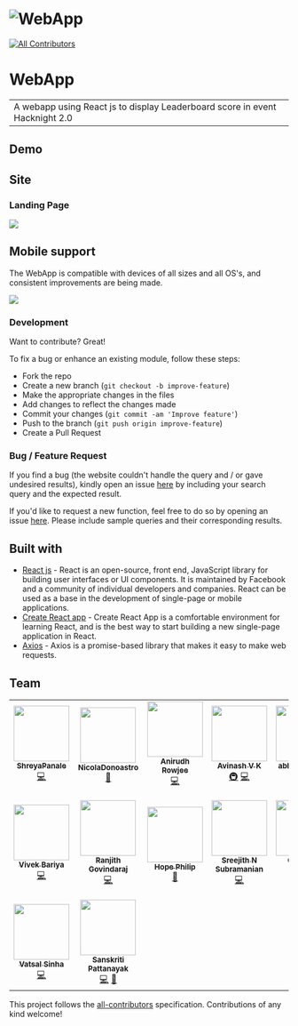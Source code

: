 # ![WebApp](https://raw.githubusercontent.com/NicolaDonoastro/leaderboard/hotfix/readme-update/public/demo_hacknight_leaderboard.png)
<!-- ALL-CONTRIBUTORS-BADGE:START - Do not remove or modify this section -->
[![All Contributors](https://img.shields.io/badge/all_contributors-16-orange.svg?style=flat-square)](#contributors-)
<!-- ALL-CONTRIBUTORS-BADGE:END -->

# WebApp

<table>
<tr>
<td>
  A webapp using React js to display Leaderboard score in event Hacknight 2.0 
</td>
</tr>
</table>

## Demo

## Site

### Landing Page

![](https://raw.githubusercontent.com/NicolaDonoastro/leaderboard/hotfix/readme-update/public/demo_hacknight_leaderboard.png)

## Mobile support

The WebApp is compatible with devices of all sizes and all OS's, and consistent improvements are being made.

![](https://raw.githubusercontent.com/NicolaDonoastro/leaderboard/hotfix/readme-update/public/demo_mobile_HackNight%20Leaderboard%20.png)

### Development

Want to contribute? Great!

To fix a bug or enhance an existing module, follow these steps:

- Fork the repo
- Create a new branch (`git checkout -b improve-feature`)
- Make the appropriate changes in the files
- Add changes to reflect the changes made
- Commit your changes (`git commit -am 'Improve feature'`)
- Push to the branch (`git push origin improve-feature`)
- Create a Pull Request

### Bug / Feature Request

If you find a bug (the website couldn't handle the query and / or gave undesired results), kindly open an issue [here](https://github.com/acmpesuecc/leaderboard/issues/new) by including your search query and the expected result.

If you'd like to request a new function, feel free to do so by opening an issue [here](https://github.com/acmpesuecc/leaderboard/issues/new). Please include sample queries and their corresponding results.

## Built with

- [React js](https://reactjs.org/) - React is an open-source, front end, JavaScript library for building user interfaces or UI components. It is maintained by Facebook and a community of individual developers and companies. React can be used as a base in the development of single-page or mobile applications.
- [Create React app](https://reactjs.org/docs/create-a-new-react-app.html) - Create React App is a comfortable environment for learning React, and is the best way to start building a new single-page application in React.
- [Axios](https://github.com/axios/axios) - Axios is a promise-based library that makes it easy to make web requests.

## Team

<!-- ALL-CONTRIBUTORS-LIST:START - Do not remove or modify this section -->
<!-- prettier-ignore-start -->
<!-- markdownlint-disable -->
<table>
  <tr>
    <td align="center"><a href="https://github.com/ShreyaPanale"><img src="https://avatars3.githubusercontent.com/u/44115662?v=4" width="100px;" alt=""/><br /><sub><b>ShreyaPanale</b></sub></a><br /><a href="https://github.com/acmpesuecc/leaderboard/commits?author=ShreyaPanale" title="Code">💻</a></td>
    <td align="center"><a href="https://github.com/NicolaDonoastro"><img src="https://avatars0.githubusercontent.com/u/58669807?v=4" width="100px;" alt=""/><br /><sub><b>NicolaDonoastro</b></sub></a><br /><a href="https://github.com/acmpesuecc/leaderboard/commits?author=NicolaDonoastro" title="Documentation">📖</a></td>
    <td align="center"><a href="http://anirudhrowjee.xyz"><img src="https://avatars0.githubusercontent.com/u/42117791?v=4" width="100px;" alt=""/><br /><sub><b>Anirudh Rowjee</b></sub></a><br /><a href="https://github.com/acmpesuecc/leaderboard/commits?author=anirudhRowjee" title="Code">💻</a></td>
    <td align="center"><a href="https://github.com/avinash-vk"><img src="https://avatars1.githubusercontent.com/u/51489449?v=4" width="100px;" alt=""/><br /><sub><b>Avinash V K</b></sub></a><br /><a href="#infra-avinash-vk" title="Infrastructure (Hosting, Build-Tools, etc)">🚇</a> <a href="https://github.com/acmpesuecc/leaderboard/commits?author=avinash-vk" title="Code">💻</a></td>
    <td align="center"><a href="https://github.com/abhishek-pes"><img src="https://avatars3.githubusercontent.com/u/54106076?v=4" width="100px;" alt=""/><br /><sub><b>abhishek-pes</b></sub></a><br /><a href="https://github.com/acmpesuecc/leaderboard/commits?author=abhishek-pes" title="Code">💻</a></td>
    <td align="center"><a href="https://github.com/RakshithRAcharya"><img src="https://avatars0.githubusercontent.com/u/44904179?v=4" width="100px;" alt=""/><br /><sub><b>Rakshith R Acharya</b></sub></a><br /><a href="https://github.com/acmpesuecc/leaderboard/commits?author=RakshithRAcharya" title="Documentation">📖</a></td>
    <td align="center"><a href="https://github.com/mtrunt"><img src="https://avatars0.githubusercontent.com/u/1170107?v=4" width="100px;" alt=""/><br /><sub><b>Mario</b></sub></a><br /><a href="https://github.com/acmpesuecc/leaderboard/commits?author=mtrunt" title="Documentation">📖</a></td>
  </tr>
  <tr>
    <td align="center"><a href="https://www.linkedin.com/in/vivek-bariya/"><img src="https://avatars0.githubusercontent.com/u/19869900?v=4" width="100px;" alt=""/><br /><sub><b>Vivek Bariya</b></sub></a><br /><a href="https://github.com/acmpesuecc/leaderboard/commits?author=superneutrino8" title="Code">💻</a></td>
    <td align="center"><a href="https://github.com/RanjithGovindaraj"><img src="https://avatars1.githubusercontent.com/u/44660650?v=4" width="100px;" alt=""/><br /><sub><b>Ranjith Govindaraj</b></sub></a><br /><a href="https://github.com/acmpesuecc/leaderboard/commits?author=RanjithGovindaraj" title="Code">💻</a></td>
    <td align="center"><a href="https://github.com/frozenchicken"><img src="https://avatars3.githubusercontent.com/u/67844226?v=4" width="100px;" alt=""/><br /><sub><b>Hope Philip</b></sub></a><br /><a href="https://github.com/acmpesuecc/leaderboard/commits?author=frozenchicken" title="Documentation">📖</a></td>
    <td align="center"><a href="http://fb.com/sreejith.n.subramanian"><img src="https://avatars1.githubusercontent.com/u/28445535?v=4" width="100px;" alt=""/><br /><sub><b>Sreejith N Subramanian</b></sub></a><br /><a href="https://github.com/acmpesuecc/leaderboard/commits?author=SreejithNS" title="Code">💻</a></td>
    <td align="center"><a href="https://github.com/chinmaym07"><img src="https://avatars1.githubusercontent.com/u/44670961?v=4" width="100px;" alt=""/><br /><sub><b>Chinmay Mehta</b></sub></a><br /><a href="https://github.com/acmpesuecc/leaderboard/commits?author=chinmaym07" title="Code">💻</a></td>
    <td align="center"><a href="https://github.com/Gurvir-Sandhar"><img src="https://avatars3.githubusercontent.com/u/39442841?v=4" width="100px;" alt=""/><br /><sub><b>Gurvir </b></sub></a><br /><a href="https://github.com/acmpesuecc/leaderboard/commits?author=Gurvir-Sandhar" title="Code">💻</a></td>
    <td align="center"><a href="http://srujandeshpande.tech"><img src="https://avatars2.githubusercontent.com/u/47925600?v=4" width="100px;" alt=""/><br /><sub><b>Srujan Deshpande</b></sub></a><br /><a href="https://github.com/acmpesuecc/leaderboard/commits?author=srujandeshpande" title="Code">💻</a> <a href="#infra-srujandeshpande" title="Infrastructure (Hosting, Build-Tools, etc)">🚇</a> <a href="https://github.com/acmpesuecc/leaderboard/issues?q=author%3Asrujandeshpande" title="Bug reports">🐛</a> <a href="#business-srujandeshpande" title="Business development">💼</a> <a href="https://github.com/acmpesuecc/leaderboard/commits?author=srujandeshpande" title="Documentation">📖</a> <a href="#eventOrganizing-srujandeshpande" title="Event Organizing">📋</a> <a href="#ideas-srujandeshpande" title="Ideas, Planning, & Feedback">🤔</a> <a href="#maintenance-srujandeshpande" title="Maintenance">🚧</a> <a href="#question-srujandeshpande" title="Answering Questions">💬</a> <a href="https://github.com/acmpesuecc/leaderboard/commits?author=srujandeshpande" title="Tests">⚠️</a></td>
  </tr>
  <tr>
    <td align="center"><a href="https://github.com/vatsalsinha"><img src="https://avatars0.githubusercontent.com/u/57571075?v=4" width="100px;" alt=""/><br /><sub><b>Vatsal Sinha</b></sub></a><br /><a href="https://github.com/acmpesuecc/leaderboard/commits?author=vatsalsinha" title="Code">💻</a></td>
    <td align="center"><a href="https://github.com/sanskritip"><img src="https://avatars1.githubusercontent.com/u/48806637?v=4" width="100px;" alt=""/><br /><sub><b>Sanskriti Pattanayak</b></sub></a><br /><a href="https://github.com/acmpesuecc/leaderboard/commits?author=sanskritip" title="Code">💻</a> <a href="#design-sanskritip" title="Design">🎨</a></td>
  </tr>
</table>

<!-- markdownlint-enable -->
<!-- prettier-ignore-end -->
<!-- ALL-CONTRIBUTORS-LIST:END -->

This project follows the [all-contributors](https://github.com/all-contributors/all-contributors) specification. Contributions of any kind welcome!
